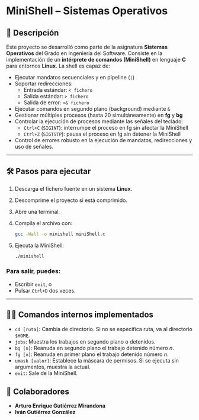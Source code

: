 # MiniShell – Sistemas Operativos

## 📌 Descripción

Este proyecto se desarrolló como parte de la asignatura **Sistemas Operativos** del Grado en Ingeniería del Software. Consiste en la implementación de un **intérprete de comandos (MiniShell)** en lenguaje **C** para entornos **Linux**. La shell es capaz de:

- Ejecutar mandatos secuenciales y en pipeline (`|`)
- Soportar redirecciones:
  - Entrada estándar: `< fichero`
  - Salida estándar: `> fichero`
  - Salida de error: `>& fichero`
- Ejecutar comandos en segundo plano (background) mediante `&`
- Gestionar múltiples procesos (hasta 20 simultáneamente) en **fg** y **bg**
- Controlar la ejecución de procesos mediante las señales del teclado:
  - `Ctrl+C` (`SIGINT`): interrumpe el proceso en fg sin afectar la MiniShell
  - `Ctrl+Z` (`SIGTSTP`): pausa el proceso en fg sin detener la MiniShell
- Control de errores robusto en la ejecución de mandatos, redirecciones y uso de señales.

---

## 🛠️ Pasos para ejecutar

1. Descarga el fichero fuente en un sistema **Linux**.
2. Descomprime el proyecto si está comprimido.
3. Abre una terminal.
4. Compila el archivo con:

   ```bash
   gcc -Wall -o minishell miniShell.c

4. Ejecuta la MiniShell:

   ```bash
   ./minishell

### Para salir, puedes:

- Escribir `exit`, o  
- Pulsar `Ctrl+D` dos veces.

---

## 👨‍💻 Comandos internos implementados

- `cd [ruta]`: Cambia de directorio. Si no se especifica ruta, va al directorio `$HOME`.
- `jobs`: Muestra los trabajos en segundo plano o detenidos.
- `bg [n]`: Reanuda en segundo plano el trabajo detenido número *n*.
- `fg [n]`: Reanuda en primer plano el trabajo detenido número *n*.
- `umask [valor]`: Establece la máscara de permisos. Si se ejecuta sin argumentos, muestra la actual.
- `exit`: Sale de la MiniShell.

## 👥 Colaboradores

- **Arturo Enrique Gutiérrez Mirandona**  
- **Iván Gutiérrez González**
